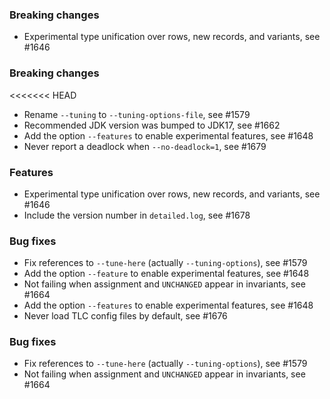 <!-- NOTE:
     Release notes for unreleased changes go here, following this format:

        ### Features

         * Change description, see #123

        ### Bug fixes

         * Some bug fix, see #124

     DO NOT LEAVE A BLANK LINE BELOW THIS PREAMBLE -->
### Breaking changes

* Experimental type unification over rows, new records, and variants, see #1646
### Breaking changes

<<<<<<< HEAD
 * Rename `--tuning` to `--tuning-options-file`, see #1579
 * Recommended JDK version was bumped to JDK17, see #1662
 * Add the option `--features` to enable experimental features, see #1648
 * Never report a deadlock when `--no-deadlock=1`, see #1679

### Features

 * Experimental type unification over rows, new records, and variants, see #1646
 * Include the version number in `detailed.log`, see #1678

### Bug fixes

 * Fix references to `--tune-here` (actually `--tuning-options`), see #1579
* Add the option `--feature` to enable experimental features, see #1648
 * Not failing when assignment and `UNCHANGED` appear in invariants, see #1664
* Add the option `--features` to enable experimental features, see #1648
* Never load TLC config files by default, see #1676

### Bug fixes

* Fix references to `--tune-here` (actually `--tuning-options`), see #1579
* Not failing when assignment and `UNCHANGED` appear in invariants, see #1664
